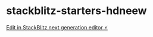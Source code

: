 # stackblitz-starters-hdneew

[Edit in StackBlitz next generation editor ⚡️](https://stackblitz.com/~/github.com/kumibriones21/stackblitz-starters-hdneew)